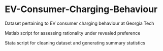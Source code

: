 # EV-Consumer-Charging-Behaviour
Dataset pertaining to EV consumer charging behaviour at Georgia Tech

Matlab script for assessing rationality under revealed preference

Stata script for cleaning dataset and generating summary statistics

